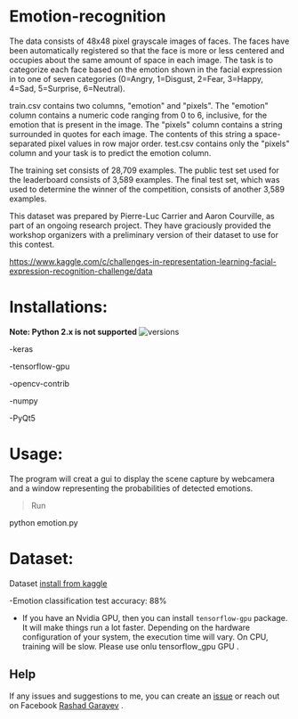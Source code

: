 
# Emotion-recognition

The data consists of 48x48 pixel grayscale images of faces. The faces have been automatically registered so that the face is more or less centered and occupies about the same amount of space in each image. The task is to categorize each face based on the emotion shown in the facial expression in to one of seven categories (0=Angry, 1=Disgust, 2=Fear, 3=Happy, 4=Sad, 5=Surprise, 6=Neutral).

train.csv contains two columns, "emotion" and "pixels". The "emotion" column contains a numeric code ranging from 0 to 6, inclusive, for the emotion that is present in the image. The "pixels" column contains a string surrounded in quotes for each image. The contents of this string a space-separated pixel values in row major order. test.csv contains only the "pixels" column and your task is to predict the emotion column.

The training set consists of 28,709 examples. The public test set used for the leaderboard consists of 3,589 examples. The final test set, which was used to determine the winner of the competition, consists of another 3,589 examples.

This dataset was prepared by Pierre-Luc Carrier and Aaron Courville, as part of an ongoing research project. They have graciously provided the workshop organizers with a preliminary version of their dataset to use for this contest.

https://www.kaggle.com/c/challenges-in-representation-learning-facial-expression-recognition-challenge/data
<a id="p2"></a> 
# Installations:

**Note: Python 2.x is not supported**
<img src="https://camo.githubusercontent.com/ba2171fe9ab58bba2f169b740c35c26bd3cb4241/68747470733a2f2f696d672e736869656c64732e696f2f707970692f707976657273696f6e732f70796261646765732e737667" alt="versions" data-canonical-src="https://img.shields.io/pypi/pyversions/pybadges.svg" style="max-width:100%;">


-keras

-tensorflow-gpu

-opencv-contrib

-numpy

-PyQt5

<a id="p3"></a> 
# Usage:

The program will creat a gui to display the scene capture by webcamera and a window representing the probabilities of detected emotions.

> Run

python emotion.py


<a id="p4"></a> 
# Dataset:

Dataset [install from kaggle](https://www.kaggle.com/c/challenges-in-representation-learning-facial-expression-recognition-challenge/data) 



-Emotion classification test accuracy: 88%
- If you have an Nvidia GPU, then you can install `tensorflow-gpu` package. It will make things run a lot faster.
Depending on the hardware configuration of your system, the execution time will vary. On CPU, training will be slow. Please use onlu tensorflow_gpu  GPU .


## Help
If any issues and suggestions to me, you can create an  [issue](https://github.com/RashadGarayev/emotions/issues) or reach out on Facebook [Rashad Garayev](https://www.facebook.com/fly.trion) .



